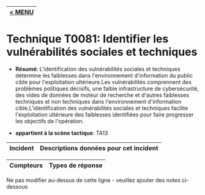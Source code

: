 |[< MENU](../../README.md)|
|---|
# Technique T0081: Identifier les vulnérabilités sociales et techniques

* **Résumé**: L'identification des vulnérabilités sociales et techniques détermine les faiblesses dans l'environnement d'information du public cible pour l'exploitation ultérieure.Les vulnérabilités comprennent des problèmes politiques décisifs, une faible infrastructure de cybersécurité, des vides de données de moteur de recherche et d'autres faiblesses techniques et non techniques dans l'environnement d'information cible.L'identification des vulnérabilités sociales et techniques facilite l'exploitation ultérieure des faiblesses identifiées pour faire progresser les objectifs de l'opération.

* **appartient à la scène tactique**: TA13


|Incident |Descriptions données pour cet incident |
|-------- |-------------------- |



|Compteurs |Types de réponse |
|-------- |-------------- |


Ne pas modifier au-dessus de cette ligne - veuillez ajouter des notes ci-dessous